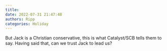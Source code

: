 ```yaml
---
title: 
date: 2022-07-31 21:47:48
authors: Ripp
categories: Holiday
---
```


 But Jack is a Christian conservative, this is what Catalyst/SCB tells them to say.  Having said that, can we trust Jack to lead us?
